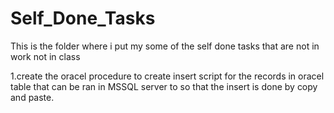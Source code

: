 # Self_Done_Tasks
This is the folder where i put my some of the self done tasks that are not in work not in class



1.create the oracel procedure to create insert script for the records in oracel table that can be ran in MSSQL server to so that the insert is done by copy and paste.
